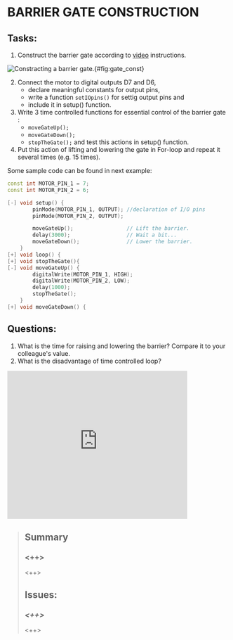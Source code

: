 # BARRIER GATE CONSTRUCTION

## Tasks:

1. Construct the barrier gate according to [video](https://www.youtube.com/embed/5_eh7ojNH68) instructions.

![Constracting a barrier gate.](https://img.youtube.com/vi/5_eh7ojNH68/maxresdefault.jpg){#fig:gate_const}

2. Connect the motor to digital outputs D7 and D6,
   - declare meaningful constants for output pins,
   - write a function `setIOpins()` for settig output pins and
   - include it in setup() function.
3. Write 3 time controlled functions for essential control
    of the barrier gate :
    - `moveGateUp();`
    - `moveGateDown();`
    - `stopTheGate();`
    and test this actions in setup() function.
4. Put this action of lifting and lowering the gate in
    For-loop and repeat it several times (e.g. 15 times).

Some sample code can be found in next example:

```cpp
const int MOTOR_PIN_1 = 7;
const int MOTOR_PIN_2 = 6;

[-] void setup() {
        pinMode(MOTOR_PIN_1, OUTPUT); //declaration of I/O pins
        pinMode(MOTOR_PIN_2, OUTPUT);    

        moveGateUp();                 // Lift the barrier.
        delay(3000);                  // Wait a bit...
        moveGateDown();               // Lower the barrier.
    }
[+] void loop() {
[+] void stopTheGate(){
[-] void moveGateUp() {
        digitalWrite(MOTOR_PIN_1, HIGH);
        digitalWrite(MOTOR_PIN_2, LOW);
        delay(1000);
        stopTheGate(); 
    }
[+] void moveGateDown() {
```

## Questions:
1. What is the time for raising and lowering the barrier?
    Compare it to your colleague's value.
2. What is the disadvantage of time controlled loop?

<iframe width="410" height="337" frameborder="0" src="https://www.youtube.com/embed/5_eh7ojNH68"></iframe>

> ## Summary
> 
> ### <++>
> 
> <++>
> 
> ## Issues:
> 
> ### *<++>*
> 
> <++>

